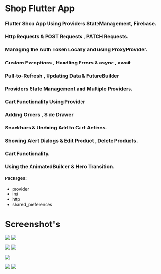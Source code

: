 # Shop Flutter App

### Flutter Shop App Using Providers StateManagement, Firebase.
### Http Requests & POST Requests , PATCH Requests.
### Managing the Auth Token Locally and using ProxyProvider.
### Custom Exceptions , Handling Errors & async , await.
### Pull-to-Refresh , Updating Data & FutureBuilder
### Providers State Management and Multiple Providers.
### Cart Functionality Using Provider
### Adding Orders , Side Drawer
### Snackbars & Undoing Add to Cart Actions.
### Showing Alert Dialogs & Edit Product , Delete Products.
### Cart Functionality.
### Using the AnimatedBuilder & Hero Transition.


#### Packages:
- provider
- intl
- http
- shared_preferences

# Screenshot's 

![](Screenshot/Screenshot_2021-12-23-03-57-23.png)
![](Screenshot/Screenshot_2021-12-23-03-58-15.png)

![](Screenshot/Screenshot_2021-12-23-03-58-33.png)
![](Screenshot/Screenshot_2021-12-23-03-58-42.png)

![](Screenshot/Screenshot_2021-12-23-03-58-49.png)

![](Screenshot/Screenshot_2021-12-23-03-59-36.png)
![](Screenshot/Screenshot_2021-12-23-03-59-41.png)
